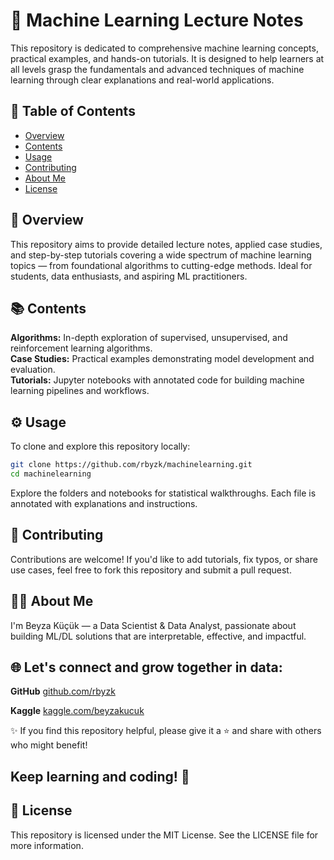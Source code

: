 # 🤖 Machine Learning Lecture Notes

This repository is dedicated to comprehensive machine learning concepts, practical examples, and hands-on tutorials. It is designed to help learners at all levels grasp the fundamentals and advanced techniques of machine learning through clear explanations and real-world applications.

## 📁 Table of Contents

- [Overview](#overview)
- [Contents](#contents)
- [Usage](#usage)
- [Contributing](#contributing)
- [About Me](#about-me)
- [License](#license)

## 📌 Overview
This repository aims to provide detailed lecture notes, applied case studies, and step-by-step tutorials covering a wide spectrum of machine learning topics — from foundational algorithms to cutting-edge methods. Ideal for students, data enthusiasts, and aspiring ML practitioners.

## 📚 Contents

**Algorithms:** In-depth exploration of supervised, unsupervised, and reinforcement learning algorithms.  
**Case Studies:** Practical examples demonstrating model development and evaluation.  
**Tutorials:** Jupyter notebooks with annotated code for building machine learning pipelines and workflows.

## ⚙️ Usage
To clone and explore this repository locally:

```bash
git clone https://github.com/rbyzk/machinelearning.git
cd machinelearning
  ```

Explore the folders and notebooks for statistical walkthroughs. Each file is annotated with explanations and instructions.

## 🤝 Contributing
Contributions are welcome! If you'd like to add tutorials, fix typos, or share use cases, feel free to fork this repository and submit a pull request.


## 👩‍💻 About Me
I'm Beyza Küçük — a Data Scientist & Data Analyst, passionate about building ML/DL solutions that are interpretable, effective, and impactful.


## 🌐 Let's connect and grow together in data:

**GitHub** [github.com/rbyzk](https://github.com/rbyzk)

**Kaggle** [kaggle.com/beyzakucuk](https://www.kaggle.com/beyzakucuk)

✨ If you find this repository helpful, please give it a ⭐ and share with others who might benefit!

Keep learning and coding! 🚀
---

## 📜 License
This repository is licensed under the MIT License. See the LICENSE file for more information.
